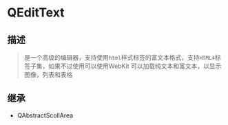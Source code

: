 # QEditText

## 描述
> 是一个高级的编辑器，支持使用`html`样式标签的富文本格式，支持`HTML4`标签子集，如果不过使用可以使用WebKit
> 可以加载纯文本和富文本，以显示图像，列表和表格

## 继承
- QAbstractScollArea 
